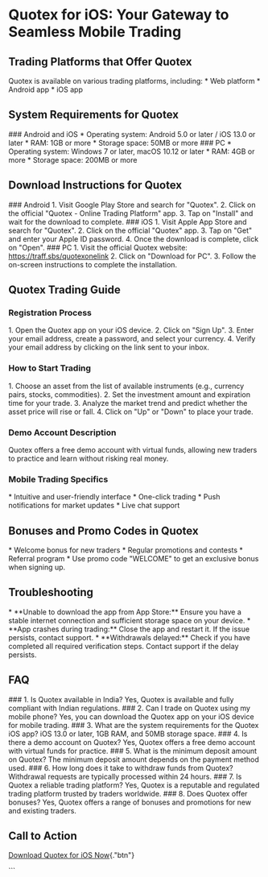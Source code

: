 # Quotex for iOS: Your Gateway to Seamless Mobile Trading

## Trading Platforms that Offer Quotex

Quotex is available on various trading platforms, including: \* Web
platform \* Android app \* iOS app

## System Requirements for Quotex

\### Android and iOS \* Operating system: Android 5.0 or later / iOS
13.0 or later \* RAM: 1GB or more \* Storage space: 50MB or more \### PC
\* Operating system: Windows 7 or later, macOS 10.12 or later \* RAM:
4GB or more \* Storage space: 200MB or more

## Download Instructions for Quotex

\### Android 1. Visit Google Play Store and search for "Quotex".
2. Click on the official "Quotex - Online Trading Platform" app.
3. Tap on "Install" and wait for the download to complete. \###
iOS 1. Visit Apple App Store and search for "Quotex". 2. Click on
the official "Quotex" app. 3. Tap on "Get" and enter your
Apple ID password. 4. Once the download is complete, click on
"Open". \### PC 1. Visit the official Quotex website:
https://traff.sbs/quotexonelink 2. Click on "Download for PC". 3.
Follow the on-screen instructions to complete the installation.

## Quotex Trading Guide

### Registration Process

1\. Open the Quotex app on your iOS device. 2. Click on "Sign Up".
3. Enter your email address, create a password, and select your
currency. 4. Verify your email address by clicking on the link sent to
your inbox.

### How to Start Trading

1\. Choose an asset from the list of available instruments (e.g.,
currency pairs, stocks, commodities). 2. Set the investment amount and
expiration time for your trade. 3. Analyze the market trend and predict
whether the asset price will rise or fall. 4. Click on "Up" or
"Down" to place your trade.

### Demo Account Description

Quotex offers a free demo account with virtual funds, allowing new
traders to practice and learn without risking real money.

### Mobile Trading Specifics

\* Intuitive and user-friendly interface \* One-click trading \* Push
notifications for market updates \* Live chat support

## Bonuses and Promo Codes in Quotex

\* Welcome bonus for new traders \* Regular promotions and contests \*
Referral program \* Use promo code "WELCOME" to get an exclusive
bonus when signing up.

## Troubleshooting

\* \*\*Unable to download the app from App Store:\*\* Ensure you have a
stable internet connection and sufficient storage space on your device.
\* \*\*App crashes during trading:\*\* Close the app and restart it. If
the issue persists, contact support. \* \*\*Withdrawals delayed:\*\*
Check if you have completed all required verification steps. Contact
support if the delay persists.

## FAQ

\### 1. Is Quotex available in India? Yes, Quotex is available and fully
compliant with Indian regulations. \### 2. Can I trade on Quotex using
my mobile phone? Yes, you can download the Quotex app on your iOS device
for mobile trading. \### 3. What are the system requirements for the
Quotex iOS app? iOS 13.0 or later, 1GB RAM, and 50MB storage space. \###
4. Is there a demo account on Quotex? Yes, Quotex offers a free demo
account with virtual funds for practice. \### 5. What is the minimum
deposit amount on Quotex? The minimum deposit amount depends on the
payment method used. \### 6. How long does it take to withdraw funds
from Quotex? Withdrawal requests are typically processed within 24
hours. \### 7. Is Quotex a reliable trading platform? Yes, Quotex is a
reputable and regulated trading platform trusted by traders worldwide.
\### 8. Does Quotex offer bonuses? Yes, Quotex offers a range of bonuses
and promotions for new and existing traders.

## Call to Action

[Download Quotex for iOS
Now](\%22https://traff.sbs/quotexonelink\%22){."btn"}

\`\`\`

